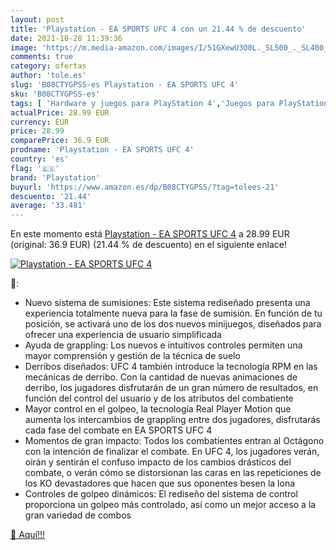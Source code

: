 ```yaml
---
layout: post
title: 'Playstation - EA SPORTS UFC 4 con un 21.44 % de descuento'
date: 2021-10-28 11:39:36
image: 'https://m.media-amazon.com/images/I/51GXewU3O0L._SL500_._SL400_.jpg'
comments: true
category: ofertas
author: 'tole.es'
slug: 'B08CTYGPSS-es Playstation - EA SPORTS UFC 4'
sku: 'B08CTYGPSS-es'
tags: [ 'Hardware y juegos para PlayStation 4','Juegos para PlayStation 4','Videojuegos','playstation', ]
actualPrice: 28.99 EUR
currency: EUR
price: 28.99
comparePrice: 36.9 EUR
prodname: 'Playstation - EA SPORTS UFC 4'
country: 'es'
flag: '🇪🇸'
brand: 'Playstation'
buyurl: 'https://www.amazon.es/dp/B08CTYGPSS/?tag=tolees-21'
descuento: '21.44'
average: '33.481'
---
```


En este momento está [Playstation - EA SPORTS UFC 4](https://www.amazon.es/dp/B08CTYGPSS/?tag=tolees-21) a 28.99 EUR (original: 36.9 EUR) (21.44 %  de descuento) en el siguiente enlace!

[![Playstation - EA SPORTS UFC 4](https://m.media-amazon.com/images/I/51GXewU3O0L._SL500_._SL400_.jpg)](https://www.amazon.es/dp/B08CTYGPSS/?tag=tolees-21)

🔎:

- Nuevo sistema de sumisiones: Este sistema rediseñado presenta una experiencia totalmente nueva para la fase de sumisión. En función de tu posición, se activará uno de los dos nuevos minijuegos, diseñados para ofrecer una experiencia de usuario simplificada
- Ayuda de grappling: Los nuevos e intuitivos controles permiten una mayor comprensión y gestión de la técnica de suelo
- Derribos diseñados: UFC 4 también introduce la tecnología RPM en las mecánicas de derribo. Con la cantidad de nuevas animaciones de derribo, los jugadores disfrutarán de un gran número de resultados, en función del control del usuario y de los atributos del combatiente
- Mayor control en el golpeo, la tecnología Real Player Motion que aumenta los intercambios de grappling entre dos jugadores, disfrutarás cada fase del combate en EA SPORTS UFC 4
- Momentos de gran impacto: Todos los combatientes entran al Octágono con la intención de finalizar el combate. En UFC 4, los jugadores verán, oirán y sentirán el confuso impacto de los cambios drásticos del combate, o verán cómo se distorsionan las caras en las repeticiones de los KO devastadores que hacen que sus oponentes besen la lona
- Controles de golpeo dinámicos: El rediseño del sistema de control proporciona un golpeo más controlado, así como un mejor acceso a la gran variedad de combos

[🛒 Aquí!!!](https://www.amazon.es/dp/B08CTYGPSS/?tag=tolees-21)
